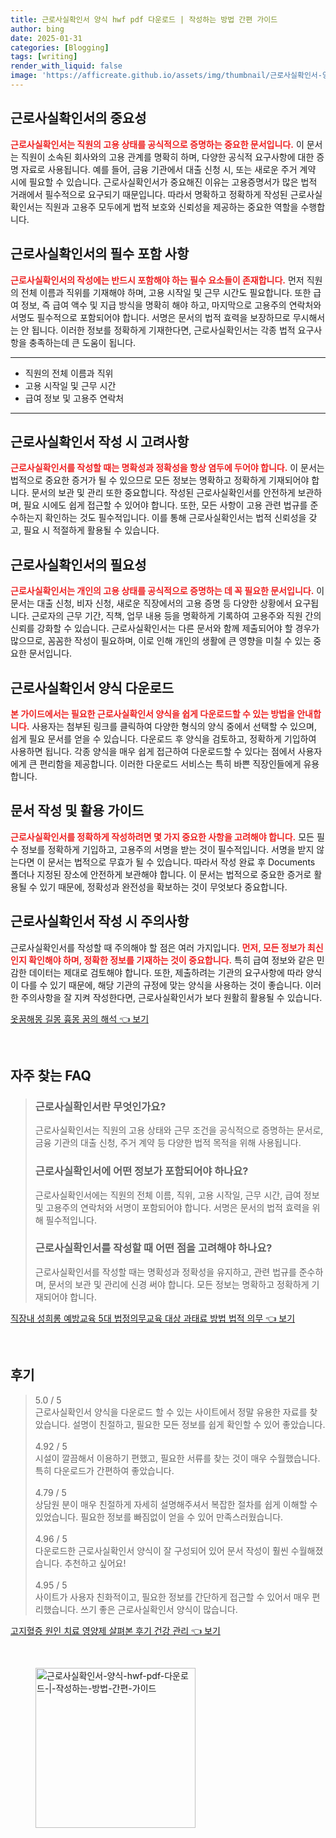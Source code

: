 ```yaml
---
title: 근로사실확인서 양식 hwf pdf 다운로드 | 작성하는 방법 간편 가이드
author: bing
date: 2025-01-31
categories: [Blogging]
tags: [writing]
render_with_liquid: false
image: 'https://afficreate.github.io/assets/img/thumbnail/근로사실확인서-양식-hwf-pdf-다운로드-|-작성하는-방법-간편-가이드.webp'
---
```



<h2 id='근로사실확인서의_중요성'>근로사실확인서의 중요성</h2>

<p><b><span style="color: #ee2323;">근로사실확인서는 직원의 고용 상태를 공식적으로 증명하는 중요한 문서입니다.</span></b> 이 문서는 직원이 소속된 회사와의 고용 관계를 명확히 하며, 다양한 공식적 요구사항에 대한 증명 자료로 사용됩니다. 예를 들어, 금융 기관에서 대출 신청 시, 또는 새로운 주거 계약 시에 필요할 수 있습니다. 근로사실확인서가 중요해진 이유는 고용증명서가 많은 법적 거래에서 필수적으로 요구되기 때문입니다. 따라서 명확하고 정확하게 작성된 근로사실확인서는 직원과 고용주 모두에게 법적 보호와 신뢰성을 제공하는 중요한 역할을 수행합니다.</p>

<h2 id='근로사실확인서의_필수_포함_사항'>근로사실확인서의 필수 포함 사항</h2>

<p><b><span style="color: #ee2323;">근로사실확인서의 작성에는 반드시 포함해야 하는 필수 요소들이 존재합니다.</span></b> 먼저 직원의 전체 이름과 직위를 기재해야 하며, 고용 시작일 및 근무 시간도 필요합니다. 또한 급여 정보, 즉 급여 액수 및 지급 방식을 명확히 해야 하고, 마지막으로 고용주의 연락처와 서명도 필수적으로 포함되어야 합니다. 서명은 문서의 법적 효력을 보장하므로 무시해서는 안 됩니다. 이러한 정보를 정확하게 기재한다면, 근로사실확인서는 각종 법적 요구사항을 충족하는데 큰 도움이 됩니다.</p>

<hr />

<ul>
    <li>직원의 전체 이름과 직위</li>
    <li>고용 시작일 및 근무 시간</li>
    <li>급여 정보 및 고용주 연락처</li>
</ul>

<hr />

<h2 id='근로사실확인서_작성_시_고려사항'>근로사실확인서 작성 시 고려사항</h2>

<p><b><span style="color: #ee2323;">근로사실확인서를 작성할 때는 명확성과 정확성을 항상 염두에 두어야 합니다.</span></b> 이 문서는 법적으로 중요한 증거가 될 수 있으므로 모든 정보는 명확하고 정확하게 기재되어야 합니다. 문서의 보관 및 관리 또한 중요합니다. 작성된 근로사실확인서를 안전하게 보관하며, 필요 시에도 쉽게 접근할 수 있어야 합니다. 또한, 모든 사항이 고용 관련 법규를 준수하는지 확인하는 것도 필수적입니다. 이를 통해 근로사실확인서는 법적 신뢰성을 갖고, 필요 시 적절하게 활용될 수 있습니다.</p>

<h2 id='근로사실확인서의_필요성'>근로사실확인서의 필요성</h2>

<p><b><span style="color: #ee2323;">근로사실확인서는 개인의 고용 상태를 공식적으로 증명하는 데 꼭 필요한 문서입니다.</span></b> 이 문서는 대출 신청, 비자 신청, 새로운 직장에서의 고용 증명 등 다양한 상황에서 요구됩니다. 근로자의 근무 기간, 직책, 업무 내용 등을 명확하게 기록하여 고용주와 직원 간의 신뢰를 강화할 수 있습니다. 근로사실확인서는 다른 문서와 함께 제출되어야 할 경우가 많으므로, 꼼꼼한 작성이 필요하며, 이로 인해 개인의 생활에 큰 영향을 미칠 수 있는 중요한 문서입니다.</p>

<h2 id='근로사실확인서_양식_다운로드'>근로사실확인서 양식 다운로드</h2>

<p><b><span style="color: #ee2323;">본 가이드에서는 필요한 근로사실확인서 양식을 쉽게 다운로드할 수 있는 방법을 안내합니다.</span></b> 사용자는 첨부된 링크를 클릭하여 다양한 형식의 양식 중에서 선택할 수 있으며, 쉽게 필요 문서를 얻을 수 있습니다. 다운로드 후 양식을 검토하고, 정확하게 기입하여 사용하면 됩니다. 각종 양식을 매우 쉽게 접근하여 다운로드할 수 있다는 점에서 사용자에게 큰 편리함을 제공합니다. 이러한 다운로드 서비스는 특히 바쁜 직장인들에게 유용합니다.</p>

<h2 id='문서_작성_및_활용_가이드'>문서 작성 및 활용 가이드</h2>

<p><b><span style="color: #ee2323;">근로사실확인서를 정확하게 작성하려면 몇 가지 중요한 사항을 고려해야 합니다.</span></b> 모든 필수 정보를 정확하게 기입하고, 고용주의 서명을 받는 것이 필수적입니다. 서명을 받지 않는다면 이 문서는 법적으로 무효가 될 수 있습니다. 따라서 작성 완료 후 Documents 폴더나 지정된 장소에 안전하게 보관해야 합니다. 이 문서는 법적으로 중요한 증거로 활용될 수 있기 때문에, 정확성과 완전성을 확보하는 것이 무엇보다 중요합니다.</p>

<h2 id='근로사실확인서_작성_시_주의사항'>근로사실확인서 작성 시 주의사항</h2>

<p>근로사실확인서를 작성할 때 주의해야 할 점은 여러 가지입니다. <b><span style="color: #ee2323;">먼저, 모든 정보가 최신인지 확인해야 하며, 정확한 정보를 기재하는 것이 중요합니다.</span></b> 특히 급여 정보와 같은 민감한 데이터는 제대로 검토해야 합니다. 또한, 제출하려는 기관의 요구사항에 따라 양식이 다를 수 있기 때문에, 해당 기관의 규정에 맞는 양식을 사용하는 것이 좋습니다. 이러한 주의사항을 잘 지켜 작성한다면, 근로사실확인서가 보다 원활히 활용될 수 있습니다.</p>


<p><a class="click-button" title="옷꿈해몽 길몽 흉몽 꿈의 해석" href="https://afficreate.github.io/posts/%EC%98%B7%EA%BF%88%ED%95%B4%EB%AA%BD-%EA%B8%B8%EB%AA%BD-%ED%9D%89%EB%AA%BD-%EA%BF%88%EC%9D%98-%ED%95%B4%EC%84%9D/" rel="dofollow">옷꿈해몽 길몽 흉몽 꿈의 해석 👈 보기</a></p><br>
<h2 id='자주_찾는_FAQ'>자주 찾는 FAQ</h2>
<div itemscope="" itemtype="https://schema.org/FAQPage"> 
<blockquote> 
<div itemscope="" itemprop="mainEntity" itemtype="https://schema.org/Question"> 
<h3 itemprop="name">근로사실확인서란 무엇인가요?</h3> 
<div itemscope="" itemprop="acceptedAnswer" itemtype="https://schema.org/Answer"> 
<span itemprop="text"> 
<p>근로사실확인서는 직원의 고용 상태와 근무 조건을 공식적으로 증명하는 문서로, 금융 기관의 대출 신청, 주거 계약 등 다양한 법적 목적을 위해 사용됩니다.</p> 
</span> 
</div> 
</div> 

<div itemscope="" itemprop="mainEntity" itemtype="https://schema.org/Question"> 
<h3 itemprop="name">근로사실확인서에 어떤 정보가 포함되어야 하나요?</h3> 
<div itemscope="" itemprop="acceptedAnswer" itemtype="https://schema.org/Answer"> 
<span itemprop="text"> 
<p>근로사실확인서에는 직원의 전체 이름, 직위, 고용 시작일, 근무 시간, 급여 정보 및 고용주의 연락처와 서명이 포함되어야 합니다. 서명은 문서의 법적 효력을 위해 필수적입니다.</p> 
</span> 
</div> 
</div> 

<div itemscope="" itemprop="mainEntity" itemtype="https://schema.org/Question"> 
<h3 itemprop="name">근로사실확인서를 작성할 때 어떤 점을 고려해야 하나요?</h3> 
<div itemscope="" itemprop="acceptedAnswer" itemtype="https://schema.org/Answer"> 
<span itemprop="text"> 
<p>근로사실확인서를 작성할 때는 명확성과 정확성을 유지하고, 관련 법규를 준수하며, 문서의 보관 및 관리에 신경 써야 합니다. 모든 정보는 명확하고 정확하게 기재되어야 합니다.</p> 
</span> 
</div> 
</div> 
</blockquote> 
</div>
<p><a class="click-button" title="직장내 성희롱 예방교육 5대 법정의무교육 대상 과태료 방법 법적 의무" href="https://afficreate.github.io/posts/%EC%A7%81%EC%9E%A5%EB%82%B4-%EC%84%B1%ED%9D%AC%EB%A1%B1-%EC%98%88%EB%B0%A9%EA%B5%90%EC%9C%A1-5%EB%8C%80-%EB%B2%95%EC%A0%95%EC%9D%98%EB%AC%B4%EA%B5%90%EC%9C%A1-%EB%8C%80%EC%83%81-%EA%B3%BC%ED%83%9C%EB%A3%8C-%EB%B0%A9%EB%B2%95-%EB%B2%95%EC%A0%81-%EC%9D%98%EB%AC%B4/" rel="dofollow">직장내 성희롱 예방교육 5대 법정의무교육 대상 과태료 방법 법적 의무 👈 보기</a></p><br>
<h2 id='후기'>후기</h2>
<div itemscope itemtype="https://schema.org/Product">
  <blockquote>
  <div itemprop="review" itemscope itemtype="https://schema.org/Review">
      <div itemprop="reviewRating" itemscope itemtype="https://schema.org/Rating"> <span itemprop="ratingValue">5.0</span> / <span itemprop="bestRating">5</span> </div>
      <span itemprop="reviewBody">근로사실확인서 양식을 다운로드 할 수 있는 사이트에서 정말 유용한 자료를 찾았습니다. 설명이 친절하고, 필요한 모든 정보를 쉽게 확인할 수 있어 좋았습니다.</span>
  </div>
  <br>
  <div itemprop="review" itemscope itemtype="https://schema.org/Review">
      <div itemprop="reviewRating" itemscope itemtype="https://schema.org/Rating"> <span itemprop="ratingValue">4.92</span> / <span itemprop="bestRating">5</span> </div>
      <span itemprop="reviewBody">시설이 깔끔해서 이용하기 편했고, 필요한 서류를 찾는 것이 매우 수월했습니다. 특히 다운로드가 간편하여 좋았습니다.</span>
  </div>
  <br>
  <div itemprop="review" itemscope itemtype="https://schema.org/Review">
      <div itemprop="reviewRating" itemscope itemtype="https://schema.org/Rating"> <span itemprop="ratingValue">4.79</span> / <span itemprop="bestRating">5</span> </div>
      <span itemprop="reviewBody">상담원 분이 매우 친절하게 자세히 설명해주셔서 복잡한 절차를 쉽게 이해할 수 있었습니다. 필요한 정보를 빠짐없이 얻을 수 있어 만족스러웠습니다.</span>
  </div>
  <br>
  <div itemprop="review" itemscope itemtype="https://schema.org/Review">
      <div itemprop="reviewRating" itemscope itemtype="https://schema.org/Rating"> <span itemprop="ratingValue">4.96</span> / <span itemprop="bestRating">5</span> </div>
      <span itemprop="reviewBody">다운로드한 근로사실확인서 양식이 잘 구성되어 있어 문서 작성이 훨씬 수월해졌습니다. 추천하고 싶어요!</span>
  </div>
  <br>
  <div itemprop="review" itemscope itemtype="https://schema.org/Review">
      <div itemprop="reviewRating" itemscope itemtype="https://schema.org/Rating"> <span itemprop="ratingValue">4.95</span> / <span itemprop="bestRating">5</span> </div>
      <span itemprop="reviewBody">사이트가 사용자 친화적이고, 필요한 정보를 간단하게 접근할 수 있어서 매우 편리했습니다. 쓰기 좋은 근로사실확인서 양식이 많습니다.</span>
  </div>
  </blockquote>
</div>
<p><a class="click-button" title="고지혈증 원인 치료 영양제 살펴본 후기 건강 관리" href="https://afficreate.github.io/posts/%EA%B3%A0%EC%A7%80%ED%98%88%EC%A6%9D-%EC%9B%90%EC%9D%B8-%EC%B9%98%EB%A3%8C-%EC%98%81%EC%96%91%EC%A0%9C-%EC%82%B4%ED%8E%B4%EB%B3%B8-%ED%9B%84%EA%B8%B0-%EA%B1%B4%EA%B0%95-%EA%B4%80%EB%A6%AC/" rel="dofollow">고지혈증 원인 치료 영양제 살펴본 후기 건강 관리 👈 보기</a></p><br>
<figure class="image"><img src="https://afficreate.github.io/assets/img/thumbnail/근로사실확인서-양식-hwf-pdf-다운로드-|-작성하는-방법-간편-가이드.webp" alt="근로사실확인서-양식-hwf-pdf-다운로드-|-작성하는-방법-간편-가이드" width="256" height="256"></figure>
